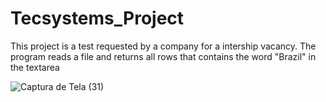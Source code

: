 # Tecsystems_Project

This project is a test requested by a company for a intership vacancy. The program reads a file and returns all rows that contains the word "Brazil" in the textarea 

![Captura de Tela (31)](https://user-images.githubusercontent.com/46266166/67626588-95a9fc80-f823-11e9-92ea-6d08e60ad7b5.png)
